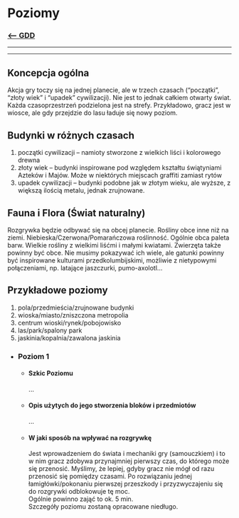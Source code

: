 # Poziomy
### [<-- GDD](/GDD/GDD.md)

---
---

## Koncepcja ogólna

Akcja gry toczy się na jednej planecie, ale w trzech czasach (“początki”, “złoty wiek” i “upadek” cywilizacji). Nie jest to jednak całkiem otwarty świat. Każda czasoprzestrzeń podzielona jest na strefy. Przykładowo, gracz jest w wiosce, ale gdy przejdzie do lasu ładuje się nowy poziom.

## Budynki w różnych czasach

1. początki cywilizacji – namioty stworzone z wielkich liści i kolorowego drewna
1. złoty wiek – budynki inspirowane pod względem kształtu świątyniami Azteków i Majów. Może w niektórych miejscach graffiti zamiast rytów
1. upadek cywilizacji – budynki podobne jak w złotym wieku, ale wyższe, z większą ilością metalu, jednak zrujnowane.

## Fauna i Flora (Świat naturalny)

Rozgrywka będzie odbywać się na obcej planecie.
Rośliny obce inne niż na ziemi. Niebieska/Czerwona/Pomarańczowa roślinność. Ogólnie obca paleta barw.
Wielkie rośliny z wielkimi liśćmi i małymi kwiatami.
Zwierzęta także powinny być obce. Nie musimy pokazywać ich wiele, ale gatunki powinny być inspirowane kulturami przedkolumbijskimi, możliwie z nietypowymi połączeniami, np. latające jaszczurki, pumo-axolotl…


## Przykładowe poziomy

1. pola/przedmieścia/zrujnowane budynki
1. wioska/miasto/zniszczona metropolia
1. centrum wioski/rynek/pobojowisko
1. las/park/spalony park
1. jaskinia/kopalnia/zawalona jaskinia

- ### Poziom 1
  - #### Szkic Poziomu
    ...
  - #### Opis użytych do jego stworzenia bloków i przedmiotów
    ...
  - #### W jaki sposób na wpływać na rozgrywkę
    Jest wprowadzeniem do świata i mechaniki gry (samouczkiem) i to w nim gracz zdobywa przynajmniej pierwszy czas, do którego może się przenosić. Myślimy, że lepiej, gdyby gracz nie mógł od razu przenosić się pomiędzy czasami. Po rozwiązaniu jednej łamigłówki/pokonaniu pierwszej przeszkody i przyzwyczajeniu się do rozgrywki odblokowuje tę moc.  
    Ogólnie powinno zająć to ok. 5 min.  
    Szczegóły poziomu zostaną opracowane niedługo.

